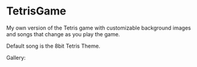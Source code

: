 # TetrisGame
My own version of the Tetris game with customizable background images and songs that change as you play the game.

Default song is the 8bit Tetris Theme.

Gallery:

<img src="https://media.discordapp.net/attachments/795803904075366400/797591318553165846/unknown.png?width=741&height=677"
     alt=""
     style="float: left; margin-right: 10px;" />

<img src="https://media.discordapp.net/attachments/795803904075366400/797588831758975020/unknown.png?width=741&height=677"
     alt=""
     style="float: left; margin-right: 10px;" />
